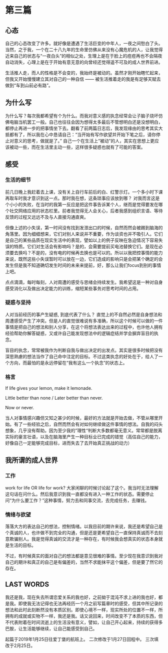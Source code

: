 # 第三篇

## 心态

自己的心态改变了许多。就好像是遭遇了生活巨变的中年人，一夜之间愁白了头。当然，之于我，一个在二十八九年的生命里仿佛从来没有心魔危机的人，让我觉得近来自己的状态与“一夜白头”的相似之处，生理上是在于脸上的痘痘再也不会隔夜自动消失，心理上是在于开始有意无意的向曾经还觉得遥不可及的成人世界前进。

生活推人走，而人的性格是不会变的，我始终是被动的。虽然才刚开始瞎忙起来，但我又开始慢慢建立其对自己的一种自信 —— 被生活推着走的我是有足够天赋去做到“车到山前必有路”。

## 为什么写

为什么写？每次我都希望有个为什么。而我对意义感的执念经常会让子脑子烧坏仿佛电脑当机罢工一般。自己也往往会因为想得太多最后不管想明白还是没想明白，都停止再进一步的把事情坐下去。翻看了前两篇日志后，我发现缘由的思考其实大抵都有了，所以我在心中恳请自己：“当开始有写作欲望并开始下笔之后，请你停止对意义的思考，做就是了。” 自己一个在生活上“被动”的人，其实在思想上更应该被动一些，而在生活里主动一些，这样很多疑惑也就有了可能的答案。

## 感受

### 生活的细节

前几日晚上我赶着去上课，没有关上自行车前后的白、红警示灯。一个多小时下课再取车时我才意识到这一点。那时我在想，这条琐事应该放到哪？ 对我而言这是个小小的失败，在当时的我第一反应是把这件事告诉某个人，继而是觉得要发在哪个社交网络应用的状态栏里。前者我觉得无人会关心，后者我感到组织言语、等待反馈的过程又远远不及与人直接沟通直爽。

但像上述的小失误，第一时间没有找到发泄出口的时候，自然而然会被踢到脑海的角落里。因为细细想来，它们对别人来说并不重要，作为谈资也并不吸引人。它们是自己的某些品质在现实生活中的表现，譬如以上的例子反映在急迫情况下容易失误的特质。它们对生活会有影响吗？是的，会需要提前买电池替换它们。是现在必须要去换吗？不是的，没有电的时候再去换也是可以的。所以以我把控事情的能力来说，既然这些小失误暂时可以放在一边，它们造成的影响只是会把某个确定的会发生但是我不知道确切发生时间的未来来提前，好，那么让我们focus到别的事情上吧。

点点滴滴，每时每刻，人对周遭的感受与思绪会持续发生。我希望这是一种对自身感受消化以及做出决定能力的训练，缩短某些事务对思考时间的占用。

### 疑惑与坚持

人对当前经历的事产生疑惑, 到底代表了什么？ 直觉上的不自然必然是自身想法和周遭感受产生了冲突。但是人的直觉很难说有多准确，所以这个时候可以做的一件事情是把自己的想法和别人分享，在这个将想法表达出来的过程中，也许他人拥有经验帮助你解答疑惑，又或许自己能发现想法中的逻辑症结并学会摒弃盲目的执念。

盲目的执念，常常被我作为判断自我与做出决定的出发点。其实是很多时候把没有深思熟慮的想法当作了自己命中注定的目标。不过这类执念的好处在于，给人了一个方向，而最怕的是永远停留在“我有这么一个执念”的状态上。

### 格言
If life gives your lemon, make it lemonade.

Little better than none / Later better than never.

Now or never.

当人对事情感兴趣但又知之甚少的时候，最好的方法就是开始去做，不管从哪里开始。有了一些经验之后，自然而然会有对如何继续做这件事情的想法。自我的闷头想象，几乎没有帮助。因为至少我的”理性“判断大多数都毫无意义。常常都是脱离实际的豪言壮语，以及在脑海里产生一种目标业已完成的错觉（高估自己的能力，好像自己一定能够完成目标，进而失去了去开始真正挑战的动力）

## 我所谓的成人世界
### 工作

work for life OR life for work? 大家闲聊的时候讨论起了这个。我当时无法理解这句话在问什么。然后我意识到我一直都没有进入一种工作的状态。需要停止问“为什么要工作？”这种事情，努力去和同事交流，去完成任务，去赚钱。

### 情绪与欲望

落落大方的表达自己的想法，控制情绪。以我目前的期许来说，我还是希望自己是个真诚的人，也许做不到完全的沟通，但是还是更希望自己一直保持真诚而不去刻意欺骗别人。我是觉得真诚的交流才是一种存在，有时候我会想真实的状态本身就是生活的目标。

不过，有时候真实的面对自己的想法都是意见很难的事情。至少现在我意识到我对自己的期许和真正的自己是有偏差的，当然不求能抹平这个偏差，但是要了然它的存在。

## LAST WORDS
我还是我，现在失去所谓恋爱关系的我也好，之前拗于混沌不求上进的我也好，都是我。即使我无法记得也无法再经历一个月之前写篇章时的感受，但其中所记录的想法和此时此刻断然没有本质区别。即使心境不一样，现实所处的位置不一样，所拥有的成就或实物不一样，我还是我。话又说回来，时间改变不了本质的东西，但不代表附着在时间流逝上的生活没有意义，譬如，让自己开心起来，持续的获得多巴胺，让生活能够继续，让自己能感受到自己。

起篇于2019年1月25日往爱丁堡的航班上。
二次修改于1月27日回程中。
三次填改于2月25日。
